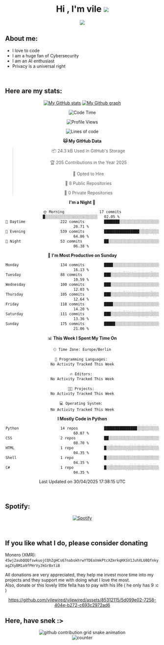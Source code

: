 <h1 align="center">Hi , I'm vile <img src="https://media.giphy.com/media/hvRJCLFzcasrR4ia7z/giphy.gif" width="35"></h1>
<p align="center">
  <a href="https://github.com/viledissociation"><img src="https://readme-typing-svg.demolab.com?font=Roboto+Mono&weight=300&size=28&duration=4000&pause=100&color=C109F7&center=true&vCenter=true&width=580&height=127&lines=I'm+a+programmer;I'm+an+AI+enthusiast;I'm+a+big+fan+of+Neural+Networks;I'm+interested+in+Computer+Science;I+love+Cybersecurity;By+the+way+I+use+Arch+%F0%9F%92%80"></a>
</p>

## About me:

- I love to code
- I am a huge fan of Cybersecurity
- I am an AI enthusiast
- Privacy is a universal right

<br>

## Here are my stats:

<div align="center">
    
 [![My GitHub stats](https://github-readme-stats.vercel.app/api?username=vilewired&count_private=true&show_icons=true&theme=rose_pine)](https://github.com/vilewired)
 [![My Github graph](http://github-profile-summary-cards.vercel.app/api/cards/profile-details?username=vilewired&theme=rose_pine)](https://github.com/vilewired)

<!--START_SECTION:waka-->
![Code Time](http://img.shields.io/badge/Code%20Time-438%20hrs%207%20mins-blue)

![Profile Views](http://img.shields.io/badge/Profile%20Views-1-blue)

![Lines of code](https://img.shields.io/badge/From%20Hello%20World%20I%27ve%20Written-86.4%20thousand%20lines%20of%20code-blue)

**🐱 My GitHub Data** 

> 📦 24.3 kB Used in GitHub's Storage 
 > 
> 🏆 205 Contributions in the Year 2025
 > 
> 💼 Opted to Hire
 > 
> 📜 8 Public Repositories 
 > 
> 🔑 0 Private Repositories 
 > 
**I'm a Night 🦉** 

```text
🌞 Morning                17 commits          █░░░░░░░░░░░░░░░░░░░░░░░░   02.05 % 
🌆 Daytime                222 commits         ███████░░░░░░░░░░░░░░░░░░   26.71 % 
🌃 Evening                539 commits         ████████████████░░░░░░░░░   64.86 % 
🌙 Night                  53 commits          ██░░░░░░░░░░░░░░░░░░░░░░░   06.38 % 
```
📅 **I'm Most Productive on Sunday** 

```text
Monday                   134 commits         ████░░░░░░░░░░░░░░░░░░░░░   16.13 % 
Tuesday                  88 commits          ███░░░░░░░░░░░░░░░░░░░░░░   10.59 % 
Wednesday                100 commits         ███░░░░░░░░░░░░░░░░░░░░░░   12.03 % 
Thursday                 105 commits         ███░░░░░░░░░░░░░░░░░░░░░░   12.64 % 
Friday                   118 commits         ████░░░░░░░░░░░░░░░░░░░░░   14.20 % 
Saturday                 111 commits         ███░░░░░░░░░░░░░░░░░░░░░░   13.36 % 
Sunday                   175 commits         █████░░░░░░░░░░░░░░░░░░░░   21.06 % 
```


📊 **This Week I Spent My Time On** 

```text
🕑︎ Time Zone: Europe/Berlin

💬 Programming Languages: 
No Activity Tracked This Week

🔥 Editors: 
No Activity Tracked This Week

🐱‍💻 Projects: 
No Activity Tracked This Week

💻 Operating System: 
No Activity Tracked This Week
```

**I Mostly Code in Python** 

```text
Python                   14 repos            ███████████████░░░░░░░░░░   60.87 % 
CSS                      2 repos             ██░░░░░░░░░░░░░░░░░░░░░░░   08.70 % 
HTML                     1 repo              █░░░░░░░░░░░░░░░░░░░░░░░░   04.35 % 
Shell                    1 repo              █░░░░░░░░░░░░░░░░░░░░░░░░   04.35 % 
C#                       1 repo              █░░░░░░░░░░░░░░░░░░░░░░░░   04.35 % 
```




 Last Updated on 30/04/2025 17:38:15 UTC
<!--END_SECTION:waka-->
</div>
<br>

## Spotify:

<div align="center">

[![Spotify](https://whois-hoeless.vercel.app/api/spotify?background_color=0d1117&border_color=090d13)](https://open.spotify.com/user/heanchenhorst)
</div>

<br>

## If you like what I do, please consider donating

Monero (XMR): ```45wj2aubQQQfswkuojCQhZgHCs67nabskhrwYTDEaVmkPtcXZmrkqKKSV1JuhXLU8QfnkyagZXyBM1a9fPHrVyJkGrBxtiB```

All donations are very appreciated, they help me invest more time into my projects and they support me with doing what I love the most.  
Also, donate or this lovely little fella has to pay with his life (  he only has 9 :c  )

<div align="center">


https://github.com/vilewired/vilewired/assets/85312115/5d099e02-7258-404e-b272-c693c2972ad6


</div>

## Here, have snek :>
<div align="center">
<picture>
  <source media="(prefers-color-scheme: dark)" srcset="https://raw.githubusercontent.com/vilewired/vilewired/output/github-contribution-grid-snake-dark.svg">
  <source media="(prefers-color-scheme: light)" srcset="https://raw.githubusercontent.com/vilewired/vilewired/output/github-contribution-grid-snake.svg">
  <img alt="github contribution grid snake animation" src="https://raw.githubusercontent.com/vilewired/vilewired/output/github-contribution-grid-snake.svg">
</div>

<div align="center">
  <img src="https://moe-counter.glitch.me/get/@hoeless_count?theme=rule34" alt="counter" />
</div>
